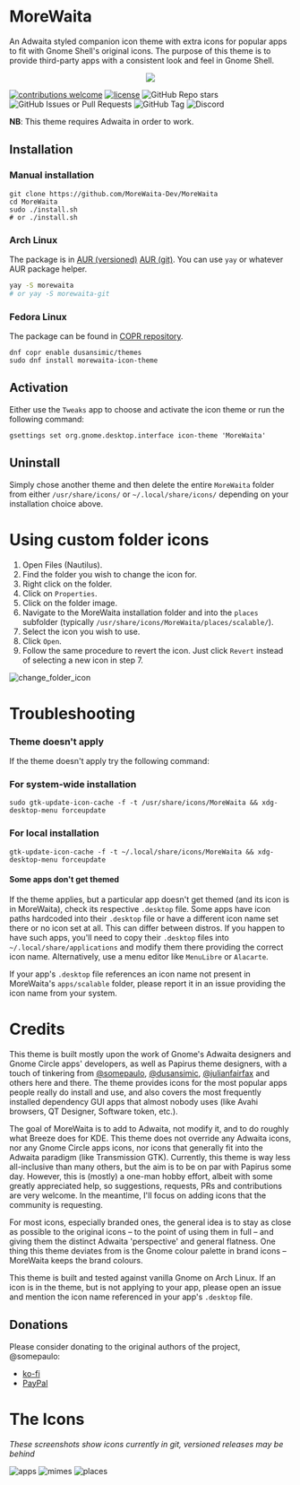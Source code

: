 # MoreWaita

An Adwaita styled companion icon theme with extra icons
for popular apps to fit with Gnome Shell's original icons.
The purpose of this theme is to provide third-party apps
with a consistent look and feel in Gnome Shell.

<p align="center">
    <img src="assets/morewaita-prev.png"/>
</p>

[![contributions welcome](https://img.shields.io/badge/contributions-welcome-brightgreen.svg?style=flat)](https://github.com/dwyl/esta/issues)
[![license](https://img.shields.io/github/license/MoreWaita-Dev/MoreWaita)](https://img.shields.io/github/license/MoreWaita-Dev/MoreWaita)
![GitHub Repo stars](https://img.shields.io/github/stars/MoreWaita-Dev/MoreWaita?style=flat)
![GitHub Issues or Pull Requests](https://img.shields.io/github/issues/MoreWaita-Dev/MoreWaita)
![GitHub Tag](https://img.shields.io/github/v/tag/MoreWaita-Dev/MoreWaita)
![Discord](https://img.shields.io/discord/1286339345812291624)

**NB**: This theme requires Adwaita in order to work.

## Installation

### Manual installation

```
git clone https://github.com/MoreWaita-Dev/MoreWaita
cd MoreWaita
sudo ./install.sh
# or ./install.sh
```

### Arch Linux

The package is in [AUR (versioned)](https://aur.archlinux.org/packages/morewaita)
[AUR (git)](https://aur.archlinux.org/packages/morewaita-git).
You can use `yay` or whatever AUR package helper.

```bash
yay -S morewaita
# or yay -S morewaita-git
```

### Fedora Linux

The package can be found in [COPR repository](https://copr.fedorainfracloud.org/coprs/dusansimic/themes).

```
dnf copr enable dusansimic/themes
sudo dnf install morewaita-icon-theme
```

## Activation

Either use the `Tweaks` app to choose and activate the icon
theme or run the following command:

```
gsettings set org.gnome.desktop.interface icon-theme 'MoreWaita'
```

## Uninstall

Simply chose another theme and then delete the entire
`MoreWaita` folder from either `/usr/share/icons/` or
`~/.local/share/icons/` depending on your installation choice above.

# Using custom folder icons

1. Open Files (Nautilus).
2. Find the folder you wish to change the icon for.
3. Right click on the folder.
4. Click on `Properties`.
5. Click on the folder image.
6. Navigate to the MoreWaita installation folder and into
the `places` subfolder (typically `/usr/share/icons/MoreWaita/places/scalable/`).
7. Select the icon you wish to use.
8. Click `Open`.
9. Follow the same procedure to revert the icon. Just click
`Revert` instead of selecting a new icon in step 7.

![change_folder_icon](assets/demo.png)

# Troubleshooting

### Theme doesn't apply

If the theme doesn't apply try the following command:

### For system-wide installation
`sudo gtk-update-icon-cache -f -t /usr/share/icons/MoreWaita && xdg-desktop-menu forceupdate`

### For local installation
`gtk-update-icon-cache -f -t ~/.local/share/icons/MoreWaita && xdg-desktop-menu forceupdate`

#### Some apps don't get themed

If the theme applies, but a particular app doesn't get
themed (and its icon is in MoreWaita), check its respective
`.desktop` file. Some apps have icon paths hardcoded into
their `.desktop` file or have a different icon name set
there or no icon set at all. This can differ between distros.
If you happen to have such apps, you'll need to copy their
`.desktop` files into `~/.local/share/applications` and
modify them there providing the correct icon name.
Alternatively, use a menu editor like `MenuLibre` or `Alacarte`.

If your app's `.desktop` file references an icon name not
present in MoreWaita's `apps/scalable` folder, please report
it in an issue providing the icon name from your system.

# Credits

This theme is built mostly upon the work of Gnome's Adwaita
designers and Gnome Circle apps' developers, as well as
Papirus theme designers,  with a touch of tinkering from
[@somepaulo](https://github.com/somepaulo), [@dusansimic](https://github.com/dusansimic),
[@julianfairfax](https://github.com/julianfairfax) and others
here and there. The theme provides icons for the most popular
apps people really do install and use, and also covers the most
frequently installed dependency GUI apps that almost nobody
uses (like Avahi browsers, QT Designer, Software token, etc.).

The goal of MoreWaita is to add to Adwaita, not modify it, and
to do roughly what Breeze does for KDE. This theme does not
override any Adwaita icons, nor any Gnome Circle apps icons,
nor icons that generally fit into the Adwaita paradigm (like
Transmission GTK). Currently, this theme is way less all-inclusive
than many others, but the aim is to be on par with Papirus
some day. However, this is (mostly) a one-man hobby effort,
albeit with some greatly appreciated help, so suggestions,
requests, PRs and contributions are very welcome. In the
meantime, I'll focus on adding icons that the community is requesting.

For most icons, especially branded ones, the general idea is
to stay as close as possible to the original icons – to the
point of using them in full – and giving them the distinct
Adwaita 'perspective' and general flatness. One thing this
theme deviates from is the Gnome colour palette in brand icons
– MoreWaita keeps the brand colours.

This theme is built and tested against vanilla Gnome on Arch
Linux. If an icon is in the theme, but is not applying to your
app, please open an issue and mention the icon name referenced
in your app's `.desktop` file.

## Donations

Please consider donating to the original authors of the
project, @somepaulo:

- [ko-fi](https://ko-fi.com/somepaulo)
- [PayPal](http://paypal.me/pfino/5)

# The Icons

_These screenshots show icons currently in git, versioned
releases may be behind_

![apps](assets/apps.png)
![mimes](assets/mimes.png)
![places](assets/places.png)
